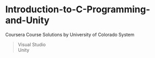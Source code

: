 # Introduction-to-C-Programming-and-Unity
Coursera Course Solutions by University of Colorado System
>Visual Studio<br>
>Unity
